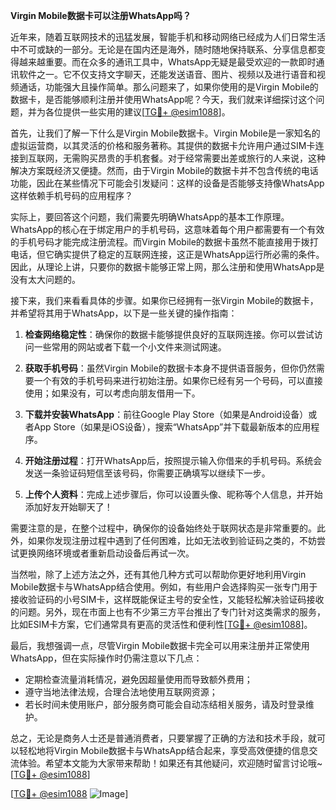 **Virgin Mobile数据卡可以注册WhatsApp吗？**

近年来，随着互联网技术的迅猛发展，智能手机和移动网络已经成为人们日常生活中不可或缺的一部分。无论是在国内还是海外，随时随地保持联系、分享信息都变得越来越重要。而在众多的通讯工具中，WhatsApp无疑是最受欢迎的一款即时通讯软件之一。它不仅支持文字聊天，还能发送语音、图片、视频以及进行语音和视频通话，功能强大且操作简单。那么问题来了，如果你使用的是Virgin Mobile的数据卡，是否能够顺利注册并使用WhatsApp呢？今天，我们就来详细探讨这个问题，并为各位提供一些实用的建议[[TG💪+ @esim1088](https://t.me/s/esim1088)]。

首先，让我们了解一下什么是Virgin Mobile数据卡。Virgin Mobile是一家知名的虚拟运营商，以其灵活的价格和服务著称。其提供的数据卡允许用户通过SIM卡连接到互联网，无需购买昂贵的手机套餐。对于经常需要出差或旅行的人来说，这种解决方案既经济又便捷。然而，由于Virgin Mobile的数据卡并不包含传统的电话功能，因此在某些情况下可能会引发疑问：这样的设备是否能够支持像WhatsApp这样依赖手机号码的应用程序？

实际上，要回答这个问题，我们需要先明确WhatsApp的基本工作原理。WhatsApp的核心在于绑定用户的手机号码，这意味着每个用户都需要有一个有效的手机号码才能完成注册流程。而Virgin Mobile的数据卡虽然不能直接用于拨打电话，但它确实提供了稳定的互联网连接，这正是WhatsApp运行所必需的条件。因此，从理论上讲，只要你的数据卡能够正常上网，那么注册和使用WhatsApp是没有太大问题的。

接下来，我们来看看具体的步骤。如果你已经拥有一张Virgin Mobile的数据卡，并希望将其用于WhatsApp，以下是一些关键的操作指南：

1. **检查网络稳定性**：确保你的数据卡能够提供良好的互联网连接。你可以尝试访问一些常用的网站或者下载一个小文件来测试网速。
   
2. **获取手机号码**：虽然Virgin Mobile的数据卡本身不提供语音服务，但你仍然需要一个有效的手机号码来进行初始注册。如果你已经有另一个号码，可以直接使用；如果没有，可以考虑向朋友借用一下。

3. **下载并安装WhatsApp**：前往Google Play Store（如果是Android设备）或者App Store（如果是iOS设备），搜索“WhatsApp”并下载最新版本的应用程序。

4. **开始注册过程**：打开WhatsApp后，按照提示输入你借来的手机号码。系统会发送一条验证码短信至该号码，你需要正确填写以继续下一步。

5. **上传个人资料**：完成上述步骤后，你可以设置头像、昵称等个人信息，并开始添加好友开始聊天了！

需要注意的是，在整个过程中，确保你的设备始终处于联网状态是非常重要的。此外，如果你发现注册过程中遇到了任何困难，比如无法收到验证码之类的，不妨尝试更换网络环境或者重新启动设备后再试一次。

当然啦，除了上述方法之外，还有其他几种方式可以帮助你更好地利用Virgin Mobile数据卡与WhatsApp结合使用。例如，有些用户会选择购买一张专门用于接收验证码的小号SIM卡，这样既能保证主号的安全性，又能轻松解决验证码接收的问题。另外，现在市面上也有不少第三方平台推出了专门针对这类需求的服务，比如ESIM卡方案，它们通常具有更高的灵活性和便利性[[TG💪+ @esim1088](https://t.me/s/esim1088)]。

最后，我想强调一点，尽管Virgin Mobile数据卡完全可以用来注册并正常使用WhatsApp，但在实际操作时仍需注意以下几点：
- 定期检查流量消耗情况，避免因超量使用而导致额外费用；
- 遵守当地法律法规，合理合法地使用互联网资源；
- 若长时间未使用账户，部分服务商可能会自动冻结相关服务，请及时登录维护。

总之，无论是商务人士还是普通消费者，只要掌握了正确的方法和技术手段，就可以轻松地将Virgin Mobile数据卡与WhatsApp结合起来，享受高效便捷的信息交流体验。希望本文能为大家带来帮助！如果还有其他疑问，欢迎随时留言讨论哦~ [[TG💪+ @esim1088](https://t.me/s/esim1088)] 

[[TG💪+ @esim1088](https://t.me/s/esim1088) ![Image](https://i.postimg.cc/4NQfJmqS/Snipaste-2025-05-13-00-14-12.png)]